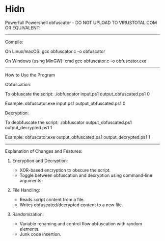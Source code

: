 # Hidn
Powerfull Powershell obfuscator - DO NOT UPLOAD TO VIRUSTOTAL.COM OR EQUIVALENT!

---

Compile:

On Linux/macOS:
gcc obfuscator.c -o obfuscator

On Windows (using MinGW):
cmd
gcc obfuscator.c -o obfuscator.exe

---

How to Use the Program

Obfuscation:

To obfuscate the script:
./obfuscator input.ps1 output_obfuscated.ps1 0

Example:
obfuscator.exe input.ps1 output_obfuscated.ps1 0


Decryption:

To deobfuscate the script:
./obfuscator output_obfuscated.ps1 output_decrypted.ps1 1


Example:
obfuscator.exe output_obfuscated.ps1 output_decrypted.ps1 1

---

Explanation of Changes and Features:

1. Encryption and Decryption:
    
    - XOR-based encryption to obscure the script.
    - Toggle between obfuscation and decryption using command-line arguments.
    
2. File Handling:
    
    - Reads script content from a file.
    - Writes obfuscated/decrypted content to a new file.
    
3. Randomization:
    
    - Variable renaming and control flow obfuscation with random elements.
    - Junk code insertion.
